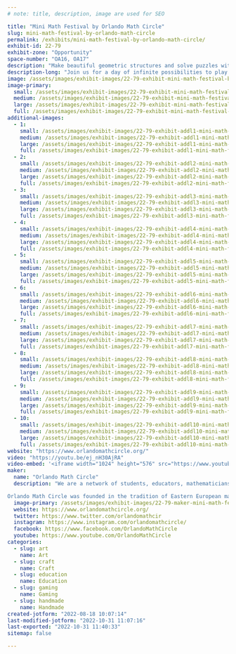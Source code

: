 ```yaml
---
# note: title, description, image are used for SEO

title: "Mini Math Festival by Orlando Math Circle"
slug: mini-math-festival-by-orlando-math-circle
permalink: /exhibits/mini-math-festival-by-orlando-math-circle/
exhibit-id: 22-79
exhibit-zone: "Opportunity"
space-number: "OA16, OA17"
description: "Make beautiful geometric structures and solve puzzles with Orlando Math Circle facilitators."
description-long: "Join us for a day of infinite possibilities to play with math through puzzles, games and hands-on math art. Math festival is an event at which children and adults play with mathematics. There are numerous tables set up, each with a facilitator and a problem set, game, puzzle, or activity. Participants play and explore individually or in groups, share insights, and make discoveries."
image: /assets/images/exhibit-images/22-79-exhibit-mini-math-festival-by-orlando-math-circle-winter-park-math-festival-postcard-large.png
image-primary: 
  small: /assets/images/exhibit-images/22-79-exhibit-mini-math-festival-by-orlando-math-circle-winter-park-math-festival-postcard-small.png
  medium: /assets/images/exhibit-images/22-79-exhibit-mini-math-festival-by-orlando-math-circle-winter-park-math-festival-postcard-medium.png
  large: /assets/images/exhibit-images/22-79-exhibit-mini-math-festival-by-orlando-math-circle-winter-park-math-festival-postcard-large.png
  full: /assets/images/exhibit-images/22-79-exhibit-mini-math-festival-by-orlando-math-circle-winter-park-math-festival-postcard-full.png
additional-images: 
  - 1:
    small: /assets/images/exhibit-images/22-79-exhibit-addl1-mini-math-festival-by-orlando-math-circle-img-3249-small.png
    medium: /assets/images/exhibit-images/22-79-exhibit-addl1-mini-math-festival-by-orlando-math-circle-img-3249-medium.png
    large: /assets/images/exhibit-images/22-79-exhibit-addl1-mini-math-festival-by-orlando-math-circle-img-3249-large.png
    full: /assets/images/exhibit-images/22-79-exhibit-addl1-mini-math-festival-by-orlando-math-circle-img-3249-full.png
  - 2:
    small: /assets/images/exhibit-images/22-79-exhibit-addl2-mini-math-festival-by-orlando-math-circle-img-3252-small.jpg
    medium: /assets/images/exhibit-images/22-79-exhibit-addl2-mini-math-festival-by-orlando-math-circle-img-3252-medium.jpg
    large: /assets/images/exhibit-images/22-79-exhibit-addl2-mini-math-festival-by-orlando-math-circle-img-3252-large.jpg
    full: /assets/images/exhibit-images/22-79-exhibit-addl2-mini-math-festival-by-orlando-math-circle-img-3252-full.jpg
  - 3:
    small: /assets/images/exhibit-images/22-79-exhibit-addl3-mini-math-festival-by-orlando-math-circle-img-3275-small.jpg
    medium: /assets/images/exhibit-images/22-79-exhibit-addl3-mini-math-festival-by-orlando-math-circle-img-3275-medium.jpg
    large: /assets/images/exhibit-images/22-79-exhibit-addl3-mini-math-festival-by-orlando-math-circle-img-3275-large.jpg
    full: /assets/images/exhibit-images/22-79-exhibit-addl3-mini-math-festival-by-orlando-math-circle-img-3275-full.jpg
  - 4:
    small: /assets/images/exhibit-images/22-79-exhibit-addl4-mini-math-festival-by-orlando-math-circle-img-1678-small.jpg
    medium: /assets/images/exhibit-images/22-79-exhibit-addl4-mini-math-festival-by-orlando-math-circle-img-1678-medium.jpg
    large: /assets/images/exhibit-images/22-79-exhibit-addl4-mini-math-festival-by-orlando-math-circle-img-1678-large.jpg
    full: /assets/images/exhibit-images/22-79-exhibit-addl4-mini-math-festival-by-orlando-math-circle-img-1678-full.jpg
  - 5:
    small: /assets/images/exhibit-images/22-79-exhibit-addl5-mini-math-festival-by-orlando-math-circle-img-1685-small.jpg
    medium: /assets/images/exhibit-images/22-79-exhibit-addl5-mini-math-festival-by-orlando-math-circle-img-1685-medium.jpg
    large: /assets/images/exhibit-images/22-79-exhibit-addl5-mini-math-festival-by-orlando-math-circle-img-1685-large.jpg
    full: /assets/images/exhibit-images/22-79-exhibit-addl5-mini-math-festival-by-orlando-math-circle-img-1685-full.jpg
  - 6:
    small: /assets/images/exhibit-images/22-79-exhibit-addl6-mini-math-festival-by-orlando-math-circle-img-1692-small.jpg
    medium: /assets/images/exhibit-images/22-79-exhibit-addl6-mini-math-festival-by-orlando-math-circle-img-1692-medium.jpg
    large: /assets/images/exhibit-images/22-79-exhibit-addl6-mini-math-festival-by-orlando-math-circle-img-1692-large.jpg
    full: /assets/images/exhibit-images/22-79-exhibit-addl6-mini-math-festival-by-orlando-math-circle-img-1692-full.jpg
  - 7:
    small: /assets/images/exhibit-images/22-79-exhibit-addl7-mini-math-festival-by-orlando-math-circle-img-3298-2-small.jpg
    medium: /assets/images/exhibit-images/22-79-exhibit-addl7-mini-math-festival-by-orlando-math-circle-img-3298-2-medium.jpg
    large: /assets/images/exhibit-images/22-79-exhibit-addl7-mini-math-festival-by-orlando-math-circle-img-3298-2-large.jpg
    full: /assets/images/exhibit-images/22-79-exhibit-addl7-mini-math-festival-by-orlando-math-circle-img-3298-2-full.jpg
  - 8:
    small: /assets/images/exhibit-images/22-79-exhibit-addl8-mini-math-festival-by-orlando-math-circle-img-3309-small.jpg
    medium: /assets/images/exhibit-images/22-79-exhibit-addl8-mini-math-festival-by-orlando-math-circle-img-3309-medium.jpg
    large: /assets/images/exhibit-images/22-79-exhibit-addl8-mini-math-festival-by-orlando-math-circle-img-3309-large.jpg
    full: /assets/images/exhibit-images/22-79-exhibit-addl8-mini-math-festival-by-orlando-math-circle-img-3309-full.jpg
  - 9:
    small: /assets/images/exhibit-images/22-79-exhibit-addl9-mini-math-festival-by-orlando-math-circle-img-3312-small.jpg
    medium: /assets/images/exhibit-images/22-79-exhibit-addl9-mini-math-festival-by-orlando-math-circle-img-3312-medium.jpg
    large: /assets/images/exhibit-images/22-79-exhibit-addl9-mini-math-festival-by-orlando-math-circle-img-3312-large.jpg
    full: /assets/images/exhibit-images/22-79-exhibit-addl9-mini-math-festival-by-orlando-math-circle-img-3312-full.jpg
  - 10:
    small: /assets/images/exhibit-images/22-79-exhibit-addl10-mini-math-festival-by-orlando-math-circle-img-3315-1-small.jpg
    medium: /assets/images/exhibit-images/22-79-exhibit-addl10-mini-math-festival-by-orlando-math-circle-img-3315-1-medium.jpg
    large: /assets/images/exhibit-images/22-79-exhibit-addl10-mini-math-festival-by-orlando-math-circle-img-3315-1-large.jpg
    full: /assets/images/exhibit-images/22-79-exhibit-addl10-mini-math-festival-by-orlando-math-circle-img-3315-1-full.jpg
website: "https://www.orlandomathcircle.org/"
video: "https://youtu.be/ej_nH30AjRA"
video-embed: '<iframe width="1024" height="576" src="https://www.youtube.com/embed/ej_nH30AjRA?feature=oembed" frameborder="0" allow="accelerometer; autoplay; clipboard-write; encrypted-media; gyroscope; picture-in-picture" allowfullscreen title="Orlando Math Circle"></iframe>'
maker: 
  name: "Orlando Math Circle"
  description: "We are a network of students, educators, mathematicians & STEM professionals that facilitate engaging math enrichment events and classes for local K-12 students in Florida. We focus on logic activities that promote creative problem solving & critical thinking.  We encourage people to play with mathematics and make mathematics their own by creating math stories, math art, doing math collaborations as well as exploring many other creative ways to enjoy the beauty of mathematics. Since the pandemic, we have broadened our reach to students that are far away because we now provide a variety of online classes and events.  We are now bringing back events like math festivals, workshops and our annual Girls’ Math Competition back in person. Orlando Math Circle together with University of Florida Math Circle and CYFAMAT have founded the Florida Math Circle Network to expand mathematics outreach and spread the joy of mathematics throughout the state of Florida.

Orlando Math Circle was founded in the tradition of Eastern European math circles where they have been part of the education culture for over a hundred years. Math circles were brought to the US in the 1990s by immigrants who wanted to provide a similar experience for their children. Now math circles can be found all over the United States, many affiliated with universities."
  image-primary: /assets/images/exhibit-images/22-79-maker-mini-math-festival-by-orlando-math-circle-omc-logo-omc-medium.png
  website: https://www.orlandomathcircle.org/
  twitter: https://www.twitter.com/orlandomathcir
  instagram: https://www.instagram.com/orlandomathcircle/
  facebook: https://www.facebook.com/OrlandoMathCircle
  youtube: https://www.youtube.com/OrlandoMathCircle
categories: 
  - slug: art
    name: Art
  - slug: craft
    name: Craft
  - slug: education
    name: Education
  - slug: gaming
    name: Gaming
  - slug: handmade
    name: Handmade
created-jotform: "2022-08-18 10:07:14"
last-modified-jotform: "2022-10-31 11:07:16"
last-exported: "2022-10-31 11:40:33"
sitemap: false

---
```

